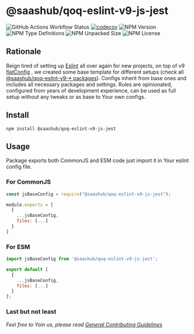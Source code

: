 # @saashub/qoq-eslint-v9-js-jest

![GitHub Actions Workflow Status](https://img.shields.io/github/actions/workflow/status/saashub-it/qoq/main.yml) [![codecov](https://codecov.io/gh/saashub-it/qoq/graph/badge.svg?flag=eslint-v9-js-jest&token=PQ1XAQQ257)](https://codecov.io/gh/saashub-it/qoq/flags/eslint-v9-js-jest) ![NPM Version](https://img.shields.io/npm/v/%40saashub%2Fqoq-eslint-v9-js-jest)
![NPM Type Definitions](https://img.shields.io/npm/types/%40saashub%2Fqoq-eslint-v9-js-jest) ![NPM Unpacked Size](https://img.shields.io/npm/unpacked-size/%40saashub%2Fqoq-eslint-v9-js-jest) ![NPM License](https://img.shields.io/npm/l/%40saashub%2Fqoq-eslint-v9-js-jest)

## Rationale

Beign tired of setting up [Eslint](https://www.npmjs.com/package/eslint) all over again for new projects, on top of v9 [flatConfig](https://eslint.org/docs/latest/use/configure/configuration-files) , we created some base template for different setups (check all [@saashub/qoq-eslint-v9-\* packages](https://www.npmjs.com/search?q=%40saashub%2Fqoq-eslint-v9-)). Configs inherit from base ones and includes all necessary packages and settings. Rules are opinionated, configured from years of development experience, can be used as full setup without any tweaks or as base to Your own configs.

## Install

    npm install @saashub/qoq-eslint-v9-js-jest

## Usage

Package exports both CommonJS and ESM code just import it in Your eslint config file.

### For CommonJS

```js
const jsBaseConfig = require("@saashub/qoq-eslint-v9-js-jest");

module.exports = [
  {
    ...jsBaseConfig,
    files: [...]
  }
]
```

### For ESM

```js
import jsBaseConfig from '@saashub/qoq-eslint-v9-js-jest';

export default [
  {
    ...jsBaseConfig,
    files: [...]
  }
];
```

### Last but not least

_Feel free to Yoin us, please read [General Contributing Guidelines](https://github.com/saashub-it/qoq/blob/master/.github/CONTRIBUTING.md)_
